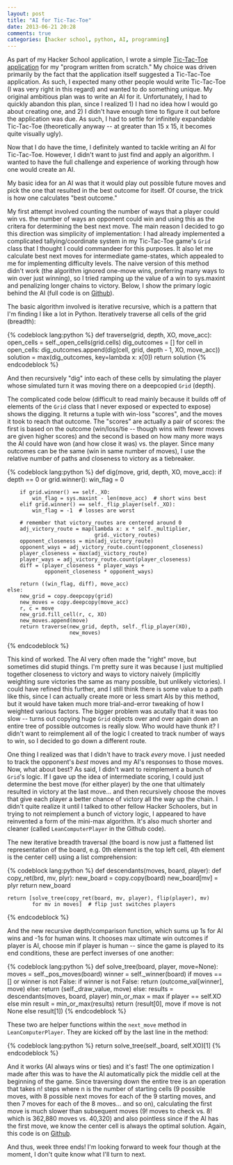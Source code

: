 ```yaml
---
layout: post
title: "AI for Tic-Tac-Toe"
date: 2013-06-21 20:28
comments: true
categories: [hacker school, python, AI, programming]
---
```


As part of my Hacker School application, I wrote a simple [Tic-Tac-Toe application][ttt] for my "program written from scratch." My choice was driven primarily by the fact that the application itself suggested a Tic-Tac-Toe application. As such, I expected many other people would write Tic-Tac-Toe (I was very right in this regard) and wanted to do something unique. My original ambitious plan was to write an AI for it. Unfortunately, I had to quickly abandon this plan, since I realized 1) I had no idea how I would go about creating one, and 2) I didn't have enough time to figure it out before the application was due. As such, I had to settle for infinitely expandable Tic-Tac-Toe (theoretically anyway -- at greater than 15 x 15, it becomes quite visually ugly).

Now that I do have the time, I definitely wanted to tackle writing an AI for Tic-Tac-Toe. However, I didn't want to just find and apply an algorithm. I wanted to have the full challenge and experience of working through how one would create an AI.<!-- more -->

My basic idea for an AI was that it would play out possible future moves and pick the one that resulted in the best outcome for itself. Of course, the trick is how one calculates "best outcome."

My first attempt involved counting the number of ways that a player could win vs. the number of ways an opponent could win and using this as the critera for determining the best next move. The main reason I decided to go this direction was simplicity of implementation: I had already implemented a complicated tallying/coordinate system in my Tic-Tac-Toe game's `Grid` class that I thought I could commandeer for this purposes. It also let me calculate best next moves for intermediate game-states, which appealed to me for implementing difficulty levels. The naive version of this method didn't work (the algorithm ignored one-move wins, preferring many ways to win over just winning), so I tried ramping up the value of a win to sys.maxint and penalizing longer chains to victory. Below, I show the primary logic behind the AI (full code is on [Github][gh]).

The basic algorithm involved is iterative recursive, which is a pattern that I'm finding I like a lot in Python. Iteratively traverse all cells of the grid (breadth):

{% codeblock lang:python %}
def traverse(grid, depth, XO, move_acc):
    open_cells = self._open_cells(grid.cells)
    dig_outcomes = []
    for cell in open_cells:
        dig_outcomes.append(dig(cell, grid, depth - 1, XO, move_acc))
    solution = max(dig_outcomes, key=lambda x: x[0])
    return solution
{% endcodeblock %}

And then recursively "dig" into each of these cells by simulating the player whose simulated turn it was moving there on a deepcopied `Grid` (depth).

The complicated code below (difficult to read mainly because it builds off of elements of the `Grid` class that I never exposed or expected to expose) shows the digging. It returns a tuple with win-loss "scores", and the moves it took to reach that outcome. The "scores" are actually a pair of scores: the first is based on the outcome (win/loss/tie -- though wins with fewer moves are given higher scores) and the second is based on how many more ways the AI could have won (and how close it was) vs. the player. Since many outcomes can be the same (win in same number of moves), I use the relative number of paths and closeness to victory as a tiebreaker.

{% codeblock lang:python %}
def dig(move, grid, depth, XO, move_acc):
    if depth == 0 or grid.winner():
        win_flag = 0

        if grid.winner() == self._XO:
            win_flag = sys.maxint - len(move_acc)  # short wins best
        elif grid.winner() == self._flip_player(self._XO):
            win_flag = -1  # losses are worst

        # remember that victory_routes are centered around 0
        adj_victory_route = map(lambda x: x * self._multiplier,
                                grid._victory_routes)
        opponent_closeness = min(adj_victory_route)
        opponent_ways = adj_victory_route.count(opponent_closeness)
        player_closeness = max(adj_victory_route)
        player_ways = adj_victory_route.count(player_closeness)
        diff = (player_closeness * player_ways +
                opponent_closeness * opponent_ways)

        return ((win_flag, diff), move_acc)
    else:
        new_grid = copy.deepcopy(grid)
        new_moves = copy.deepcopy(move_acc)
        r, c = move
        new_grid.fill_cell(r, c, XO)
        new_moves.append(move)
        return traverse(new_grid, depth, self._flip_player(XO),
                        new_moves)
{% endcodeblock %}

This kind of worked. The AI very often made the "right" move, but sometimes did stupid things. I'm pretty sure it was because I just multiplied together closeness to victory and ways to victory naively (implicitly weighting sure victories the same as many possible, but unlikely victories). I could have refined this further, and I still think there is some value to a path like this, since I can actually create more or less smart AIs by this method, but it would have taken much more trial-and-error tweaking of how I weighted various factors. The bigger problem was acutally that it was too slow -- turns out copying huge `Grid` objects over and over again down an entire tree of possible outcomes is really slow. Who would have thunk it? I didn't want to reimplement all of the logic I created to track number of ways to win, so I decided to go down a different route.

One thing I realized was that I didn't have to track _every_ move. I just needed to track the opponent's _best_ moves and my AI's responses to those moves. Now, what about best? As said, I didn't want to reimplement a bunch of `Grid`'s logic. If I gave up the idea of intermediate scoring, I could just determine the best move (for either player) by the one that ultimately resulted in victory at the last move... and then recursively choose the moves that give each player a better chance of victory all the way up the chain. I didn't quite realize it until I talked to other fellow Hacker Schoolers, but in trying to not reimplement a bunch of victory logic, I appeared to have reinvented a form of the mini-max algorithm. It's also much shorter and cleaner (called `LeanComputerPlayer` in the Github code).

The new iterative breadth traversal (the board is now just a flattened list representation of the board, e.g. 0th element is the top left cell, 4th element is the center cell) using a list comprehension:

{% codeblock lang:python %}
def descendants(moves, board, player):
    def copy_ret(brd, mv, plyr):
        new_board = copy.copy(board)
        new_board[mv] = plyr
        return new_board

    return [solve_tree(copy_ret(board, mv, player), flip(player), mv)
            for mv in moves]  # flip just switches players
{% endcodeblock %}

And the new recursive depth/comparison function, which sums up 1s for AI wins and -1s for human wins. It chooses max ultimate win outcomes if player is AI, choose min if player is human -- since the game is played to its end conditions, these are perfect inverses of one another:

{% codeblock lang:python %}
def solve_tree(board, player, move=None):
    moves = self._pos_moves(board)
    winner = self._winner(board)
    if moves == [] or winner is not False:
        if winner is not False:
            return (outcome_val[winner], move)
        else:
            return (self._draw_value, move)
    else:
        results = descendants(moves, board, player)
        min_or_max = max if player == self.XO else min
        result = min_or_max(results)
        return (result[0], move if move is not None else result[1])
{% endcodeblock %}

These two are helper functions within the `next_move` method in `LeanComputerPlayer`. They are kicked off by the last line in the method:

{% codeblock lang:python %}
return solve_tree(self._board, self.XO)[1]
{% endcodeblock %}

And it works (AI always wins or ties) and it's fast! The one optimization I made after this was to have the AI automatically pick the middle cell at the beginning of the game. Since traversing down the entire tree is an operation that takes n! steps where n is the number of starting cells (9 possible moves, with 8 possible next moves for each of the 9 starting moves, and then 7 moves for each of the 8 moves... and so on), calculating the first move is much slower than subsequent moves (9! moves to check vs. 8! which is 362,880 moves vs. 40,320) and also pointless since if the AI has the first move, we know the center cell is always the optimal solution. Again, this code is on [Github][gh].

And thus, week three ends! I'm looking forward to week four though at the moment, I don't quite know what I'll turn to next.

[ttt]: https://github.com/j-wang/hacker-school/blob/master/tictactoe.py
[gh]: https://github.com/j-wang/tictactoe_ai
